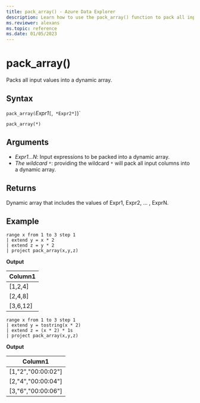 ```yaml
---
title: pack_array() - Azure Data Explorer
description: Learn how to use the pack_array() function to pack all input values into a dynamic array.
ms.reviewer: alexans
ms.topic: reference
ms.date: 01/05/2023
---
```

# pack_array()

Packs all input values into a dynamic array.

## Syntax

`pack_array(`*Expr1*`[`,` *Expr2*]`)`

`pack_array(*)`

## Arguments

* *Expr1...N*: Input expressions to be packed into a dynamic array.
* *The wildcard `*`*: providing the wildcard `*` will pack all input columns into a dynamic array.

## Returns

Dynamic array that includes the values of Expr1, Expr2, ... , ExprN.

## Example

<!-- csl: https://help.kusto.windows.net/Samples -->
```kusto
range x from 1 to 3 step 1
| extend y = x * 2
| extend z = y * 2
| project pack_array(x,y,z)
```

**Output**

|Column1|
|---|
|[1,2,4]|
|[2,4,8]|
|[3,6,12]|

<!-- csl: https://help.kusto.windows.net/Samples -->
```kusto
range x from 1 to 3 step 1
| extend y = tostring(x * 2)
| extend z = (x * 2) * 1s
| project pack_array(x,y,z)
```

**Output**

|Column1|
|---|
|[1,"2","00:00:02"]|
|[2,"4","00:00:04"]|
|[3,"6","00:00:06"]|
